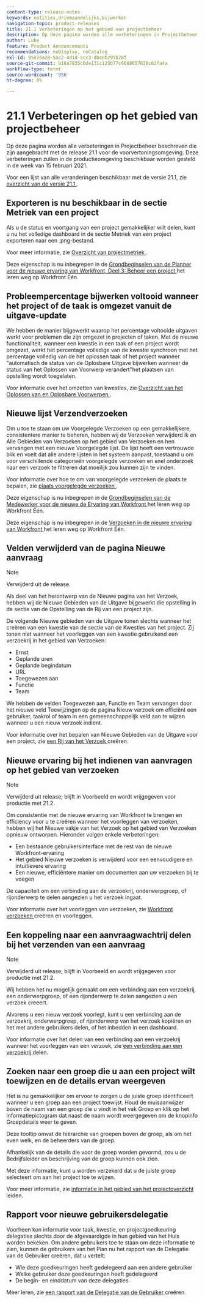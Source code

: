 ```yaml
---
content-type: release-notes
keywords: notities,driemaandelijks,bijwerken
navigation-topic: product-releases
title: 21.1 Verbeteringen op het gebied van projectbeheer
description: Op deze pagina worden alle verbeteringen in Projectbeheer beschreven die zijn aangebracht met de release 21.1 voor de voorvertoningsomgeving. Deze verbeteringen zullen in de productieomgeving beschikbaar worden gesteld in de week van 15 februari 2021.
author: Luke
feature: Product Announcements
recommendations: noDisplay, noCatalog
exl-id: 95e75a28-5ac2-4d1d-acc3-dbc0b295b28f
source-git-commit: b18a7835c6de131c125b77c6688057638c62fa4a
workflow-type: tm+mt
source-wordcount: '956'
ht-degree: 0%

---
```


# 21.1 Verbeteringen op het gebied van projectbeheer

Op deze pagina worden alle verbeteringen in Projectbeheer beschreven die zijn aangebracht met de release 21.1 voor de voorvertoningsomgeving. Deze verbeteringen zullen in de productieomgeving beschikbaar worden gesteld in de week van 15 februari 2021.

Voor een lijst van alle veranderingen beschikbaar met de versie 21.1, zie [ overzicht van de versie 21.1 ](../../../product-announcements/product-releases/21.1-release-activity/21-1-release-overview.md).

## Exporteren is nu beschikbaar in de sectie Metriek van een project

Als u de status en voortgang van een project gemakkelijker wilt delen, kunt u nu het volledige dashboard in de sectie Metriek van een project exporteren naar een .png-bestand.

Voor meer informatie, zie [ Overzicht van projectmetriek ](../../../manage-work/projects/manage-projects/project-metrics.md).

Deze eigenschap is nu inbegrepen in de [ Grondbeginselen van de Planner voor de nieuwe ervaring van Workfront, Deel 3: Beheer een project ](https://experienceleague.adobe.com/nl/docs/workfront-learn/tutorials-workfront/home) het leren weg op Workfront Één.

## Probleempercentage bijwerken voltooid wanneer het project of de taak is omgezet vanuit de uitgave-update

We hebben de manier bijgewerkt waarop het percentage voltooide uitgaven werkt voor problemen die zijn omgezet in projecten of taken. Met de nieuwe functionaliteit, wanneer een kwestie in een taak of een project wordt omgezet, werkt het percentage volledige van de kwestie synchroon met het percentage volledig van de het oplossen taak of het project wanneer &quot;automatisch de status van de Oplosbare Uitgave bijwerken wanneer de status van het Oplossen van Voorwerp verandert&quot;het plaatsen van opstelling wordt toegelaten.

Voor informatie over het omzetten van kwesties, zie [ Overzicht van het Oplossen van en Oplosbare Voorwerpen ](../../../manage-work/issues/convert-issues/resolving-and-resolvable-objects.md).

## Nieuwe lijst Verzendverzoeken

Om u toe te staan om uw Voorgelegde Verzoeken op een gemakkelijkere, consistentere manier te beheren, hebben wij de Verzoeken verwijderd ik en Alle Gebieden van Verzoeken op het gebied van Verzoeken en hen vervangen met een nieuwe Voorgelegde lijst. De lijst heeft een vertrouwde blik en voelt dat alle andere lijsten in het systeem aanpast, toestaand u om voor verschillende categorieën voorgelegde verzoeken en snel onderzoek naar een verzoek te filtreren dat moeilijk zou kunnen zijn te vinden.

Voor informatie over hoe te om van voorgelegde verzoeken de plaats te bepalen, zie [ plaats voorgelegde verzoeken ](../../../manage-work/requests/create-requests/locate-submitted-requests.md).

Deze eigenschap is nu inbegrepen in de [ Grondbeginselen van de Medewerker voor de nieuwe de Ervaring van Workfront ](https://experienceleague.adobe.com/nl/docs/workfront-learn/tutorials-workfront/manage-work/issues-requests/make-a-request) het leren weg op Workfront Één.

Deze eigenschap is nu inbegrepen in de [ Verzoeken in de nieuwe ervaring van Workfront ](https://experienceleague.adobe.com/nl/docs/workfront-learn/tutorials-workfront/manage-work/request-queues/understand-request-queues) het leren weg op Workfront Één.

## Velden verwijderd van de pagina Nieuwe aanvraag

>[!NOTE]
>
>Verwijderd uit de release.

Als deel van het herontwerp van de Nieuwe pagina van het Verzoek, hebben wij de Nieuwe Gebieden van de Uitgave bijgewerkt die opstelling in de sectie van de Opstelling van de Rij van een project zijn.

De volgende Nieuwe gebieden van de Uitgave tonen slechts wanneer het creëren van een kwestie van de sectie van de Kwesties van het project. Zij tonen niet wanneer het voorleggen van een kwestie gebruikend een verzoekrij in het gebied van Verzoeken:

* Ernst
* Geplande uren
* Geplande begindatum
* URL
* Toegewezen aan
* Functie
* Team

We hebben de velden Toegewezen aan, Functie en Team vervangen door het nieuwe veld Toewijzingen op de pagina Nieuw verzoek om efficiënt een gebruiker, taakrol of team in een gemeenschappelijk veld aan te wijzen wanneer u een nieuw verzoek indient.

Voor informatie over het bepalen van Nieuwe Gebieden van de Uitgave voor een project, zie [ een Rij van het Verzoek ](../../../manage-work/requests/create-and-manage-request-queues/create-request-queue.md) creëren.

## Nieuwe ervaring bij het indienen van aanvragen op het gebied van verzoeken

>[!NOTE]
>
>Verwijderd uit release; blijft in Voorbeeld en wordt vrijgegeven voor productie met 21.2.

Om consistentie met de nieuwe ervaring van Workfront te brengen en efficiency voor u te creëren wanneer het voorleggen van verzoeken, hebben wij het Nieuwe vakje van het Verzoek op het gebied van Verzoeken opnieuw ontworpen. Hieronder volgen enkele verbeteringen:

* Een bestaande gebruikersinterface met de rest van de nieuwe Workfront-ervaring
* Het gebied Nieuwe verzoeken is verwijderd voor een eenvoudigere en intuïtievere ervaring
* Een nieuwe, efficiëntere manier om documenten aan uw verzoeken bij te voegen

De capaciteit om een verbinding aan de verzoekrij, onderwerpgroep, of rijonderwerp te delen aangezien u het verzoek ingaat.

Voor informatie over het voorleggen van verzoeken, zie [ Workfront verzoeken ](/help/quicksilver/manage-work/requests/create-requests/create-submit-requests.md) creëren en voorleggen.

## Een koppeling naar een aanvraagwachtrij delen bij het verzenden van een aanvraag

>[!NOTE]
>
>Verwijderd uit release; blijft in Voorbeeld en wordt vrijgegeven voor productie met 21.2.

Wij hebben het nu mogelijk gemaakt om een verbinding aan een verzoekrij, een onderwerpgroep, of een rijonderwerp te delen aangezien u een verzoek creeert.

Alvorens u een nieuw verzoek voorlegt, kunt u een verbinding aan de verzoekrij, onderwerpgroep, of rijonderwerp van het verzoek kopiëren en het met andere gebruikers delen, of het inbedden in een dashboard.

Voor informatie over het delen van een verbinding aan een verzoekrij wanneer het voorleggen van een verzoek, zie [ een verbinding aan een verzoekrij ](../../../manage-work/requests/create-requests/share-link-to-request-queue.md) delen.

## Zoeken naar een groep die u aan een project wilt toewijzen en de details ervan weergeven

Het is nu gemakkelijker om ervoor te zorgen u de juiste groep identificeert wanneer u een groep aan een project toewijst. Houd de muisaanwijzer boven de naam van een groep die u vindt in het vak Groep en klik op het informatiepictogram dat naast de naam wordt weergegeven om de knopinfo Groepdetails weer te geven.

Deze tooltip omvat de hiërarchie van groepen boven de groep, als om het even welk, en de beheerders van de groep.

Afhankelijk van de details die voor de groep worden gevormd, zou u de Bedrijfsleider en beschrijving van de groep kunnen ook zien.

Met deze informatie, kunt u worden verzekerd dat u de juiste groep selecteert om aan het project toe te wijzen.

Voor meer informatie, zie [ informatie in het gebied van het projectoverzicht ](../../../manage-work/projects/manage-projects/understand-project-overview-area.md) leiden.

## Rapport voor nieuwe gebruikersdelegatie

Voorheen kon informatie voor taak, kwestie, en projectgoedkeuring delegaties slechts door de afgevaardigde in hun gebied van het Huis worden bekeken. Om andere gebruikers toe te staan om deze informatie te zien, kunnen de gebruikers van het Plan nu het rapport van de Delegatie van de Gebruiker creëren, dat u vertelt:

* Wie deze goedkeuringen heeft gedelegeerd aan een andere gebruiker
* Welke gebruiker deze goedkeuringen heeft gedelegeerd
* De begin- en einddatum van deze delegaties

Meer leren, zie [ een rapport van de Delegatie van de Gebruiker ](../../../reports-and-dashboards/reports/creating-and-managing-reports/create-user-delegation-report.md) creëren.
